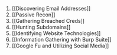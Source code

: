 1. [[Discovering Email Addresses]]
2. [[Passive Recon]]
3. [[Gathering Breached Creds]]
4. [[Hunting Subdomains]]
5. [[Identifying Website Technologies]]
6. [[Information Gathering with Burp Suite]]
7. [[Google Fu and Utilizing Social Media]]
